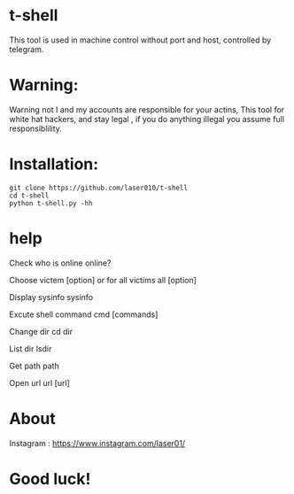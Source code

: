 # t-shell

This tool is used in machine control
without port and host,
controlled by telegram.

# Warning:

Warning not I and my accounts are responsible for your actins,
This tool for white hat hackers,
and stay legal , if you do anything
illegal you assume full responsiblility.

# Installation: 

```
git clone https://github.com/laser010/t-shell
cd t-shell
python t-shell.py -hh
```

# help

Check who is online
online?

Choose victem
<ip> [option]
or for all victims
all [option]

Display sysinfo
<ip> sysinfo

Excute shell command
<ip> cmd [commands]

Change dir
<ip> cd dir

List dir
<ip> lsdir

Get path
<ip> path

Open url
<ip> url [url]


# About

Instagram : https://www.instagram.com/laser01/

# Good luck!
